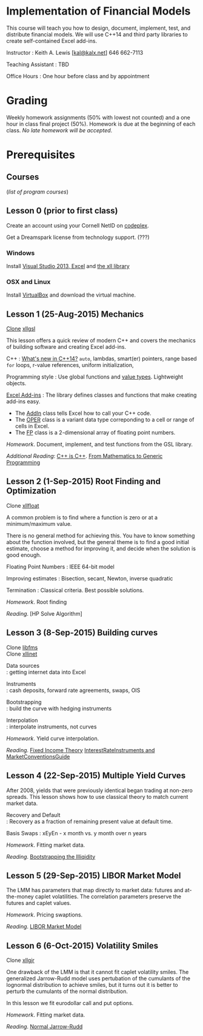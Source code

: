 # Implementation of Financial Models

<!--rationale
Provide students with skills they can use to be immediately successful.

"The biggest predictor of whether you'll succeed, Laszlo Bock outlines
in 'Work Rules!', is how you fare in a sample work test."

http://www.businessinsider.com/how-google-hires-people-2013-6
http://www.wsj.com/articles/at-google-the-science-of-working-better-1427673486
http://www.wsj.com/articles/book-review-work-rules-by-laszlo-bock-1428361249
http://www.hachettebookgroup.com/titles/laszlo-bock/work-rules/9781455554799/

Understand the mechanics of creating software.
Access and use data availabe from the internet.
Document what you build. Contract between you and client.
Test all software components.
-->

This course will teach you how to design, document, implement, test,
and distribute financial models. We will use C++14 and third party
libraries to create self-contained Excel add-ins.

Instructor
:	Keith A. Lewis [[kal@kalx.net](mailto:kal@kalx.net)] 646 662-7113

Teaching Assistant
:	TBD

Office Hours
:	One hour before class and by appointment

# Grading
Weekly homework assignments (50% with lowest not counted) and a one hour
in class final project (50%). Homework is due at the
beginning of each class. _No late homework will be accepted_.

# Prerequisites

## Courses
(_list of program courses_)

## Lesson 0 (prior to first class)
Create an account using your Cornell
NetID on [codeplex](https://codeplex.com).

Get a Dreamspark license from technology support. (???)

### Windows
Install [Visual Studio 2013, Excel](https://www.dreamspark.com/)
and [the xll library](https://xll.codeplex.com)

### OSX and Linux
Install [VirtualBox](https://www.virtualbox.org/)
and download the virtual machine.

## Lesson 1 (25-Aug-2015) Mechanics
[Clone](http://blogs.msdn.com/b/visualstudioalm/archive/2013/02/06/set-up-connect-and-publish-using-visual-studio-with-git.aspx) [xllgsl](https://xllgsl.codeplex.com)  

This lesson offers a quick review of modern C++ and covers the mechanics of
building software and creating Excel add-ins.

C++
:	[What's new in C++14?](http://herbsutter.com/elements-of-modern-c-style/)
`auto`, lambdas, smart(er) pointers, range based `for` loops, r-value
references, uniform initialization, 

Programming style
:	Use global functions and
[value types](https://akrzemi1.wordpress.com/2012/02/03/value-semantics/).
Lightweight objects.

[Excel Add-ins](https://xll.codeplex.com/wikipage?title=User)
:	The library defines classes and functions that make creating add-ins easy.

-	The [AddIn](http://xll.codeplex.com/wikipage?title=AddInn)
	class tells Excel how to call your C++ code.
-	The [OPER](http://xll.codeplex.com/wikipage?title=OPER)
	class is a variant data type correponding to a cell or range
	of cells in Excel.
-	The [FP](http://xll.codeplex.com/wikipage?title=FP)
	class is a 2-dimensional array of floating point numbers.

_Homework_. Document, implement, and test functions from the GSL library.

_Additional Reading_:
[C++ is C++](http://xllblog.com/2014/10/01/c-is-c/).
[From Mathematics to Generic Programming](http://www.informit.com/articles/article.aspx?p=2314360)

## Lesson 2 (1-Sep-2015) Root Finding and Optimization
Clone [xllfloat](https://xllfloat.codeplex.com)

A common problem is to find where a function is zero or at a
minimum/maximum value.

There is no general method for achieving this.
You have to know something about the function involved,
but the general theme is to find a good initial estimate,
choose a method for improving it, and decide when the
solution is good enough.

Floating Point Numbers
:	IEEE 64-bit model

Improving estimates
:	Bisection, secant, Newton, inverse quadratic

Termination
:	Classical criteria. Best possible solutions.

_Homework_. Root finding

_Reading_. [HP Solve Algorithm]

## Lesson 3 (8-Sep-2015) Building curves
Clone [libfms](https://libfms.codeplex.com)  
Clone [xllinet](https://xllinet.codeplex.com)  

Data sources  
:	getting internet data into Excel
<!--
bbalibor.com is now theice.com/iba/libor
euribor.org
https://research.stlouisfed.org/fred2/release?rid=253
-->

Instruments  
:	cash deposits, forward rate agreements, swaps, OIS

Bootstrapping  
:	build the curve with hedging instruments

Interpolation  
:	interpolate instruments, not curves

_Homework_. Yield curve interpolation.

_Reading_.
[Fixed Income Theory](http://kalx.net/ftap/fit.html) 
[InterestRateInstruments and MarketConventionsGuide](http://www.opengamma.com/sites/default/files/interest-rate-instruments-and-market-conventions.pdf)

## Lesson 4 (22-Sep-2015) Multiple Yield Curves
After 2008, yields that were previously identical began trading at
non-zero spreads. This lesson shows how to use classical theory
to match current market data.

Recovery and Default  
:	Recovery as a fraction of remaining present value
	at default time.

Basis Swaps
:	xEyEn - x month vs. y month over n years

_Homework_.
Fitting market data.

_Reading_.
[Bootstrapping the Illiqidity](http://www.bianchetti.org/finance/bootstrappingtheilliquidity-v1.0.pdf)

## Lesson 5 (29-Sep-2015) LIBOR Market Model
The LMM has parameters that map directly to market data:
futures and at-the-money caplet volatilities.
The correlation parameters preserve the futures and caplet values.

_Homework_. Pricing swaptions.

_Reading_. [LIBOR Market Model](http://kalx.net/lmm.pdf)

## Lesson 6 (6-Oct-2015) Volatility Smiles
Clone [xllgjr](https://xllgjr.codeplex.com)  

One drawback of the LMM is that it cannot fit caplet volatility smiles.
The generalized Jarrow-Rudd model uses pertubation of the cumulants of
the lognormal distribution to achieve smiles, but it turns out it is
better to perturb the cumulants of the normal distribution.

In this lesson we fit eurodollar call and put options.

_Homework_. Fitting market data.

_Reading_. [Normal Jarrow-Rudd](http://kalx.net/njr.pdf)

